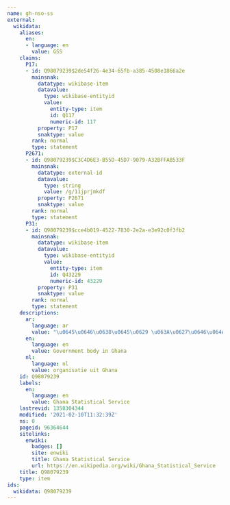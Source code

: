 ```yaml
---
name: gh-nso-ss
external:
  wikidata:
    aliases:
      en:
      - language: en
        value: GSS
    claims:
      P17:
      - id: Q98079239$2de54f26-4e34-65fb-a385-4508e1866a2e
        mainsnak:
          datatype: wikibase-item
          datavalue:
            type: wikibase-entityid
            value:
              entity-type: item
              id: Q117
              numeric-id: 117
          property: P17
          snaktype: value
        rank: normal
        type: statement
      P2671:
      - id: Q98079239$C3C4D6E3-B55D-45D7-9079-A32BFFAB533F
        mainsnak:
          datatype: external-id
          datavalue:
            type: string
            value: /g/11jprjmkdf
          property: P2671
          snaktype: value
        rank: normal
        type: statement
      P31:
      - id: Q98079239$cce4b019-4522-7830-2e2a-e3e92c0f3fb2
        mainsnak:
          datatype: wikibase-item
          datavalue:
            type: wikibase-entityid
            value:
              entity-type: item
              id: Q43229
              numeric-id: 43229
          property: P31
          snaktype: value
        rank: normal
        type: statement
    descriptions:
      ar:
        language: ar
        value: "\u0645\u0646\u0638\u0645\u0629 \u063A\u0627\u0646\u064A\u0629"
      en:
        language: en
        value: Government body in Ghana
      nl:
        language: nl
        value: organisatie uit Ghana
    id: Q98079239
    labels:
      en:
        language: en
        value: Ghana Statistical Service
    lastrevid: 1358304344
    modified: '2021-02-10T11:32:39Z'
    ns: 0
    pageid: 96364644
    sitelinks:
      enwiki:
        badges: []
        site: enwiki
        title: Ghana Statistical Service
        url: https://en.wikipedia.org/wiki/Ghana_Statistical_Service
    title: Q98079239
    type: item
ids:
  wikidata: Q98079239
---
```

